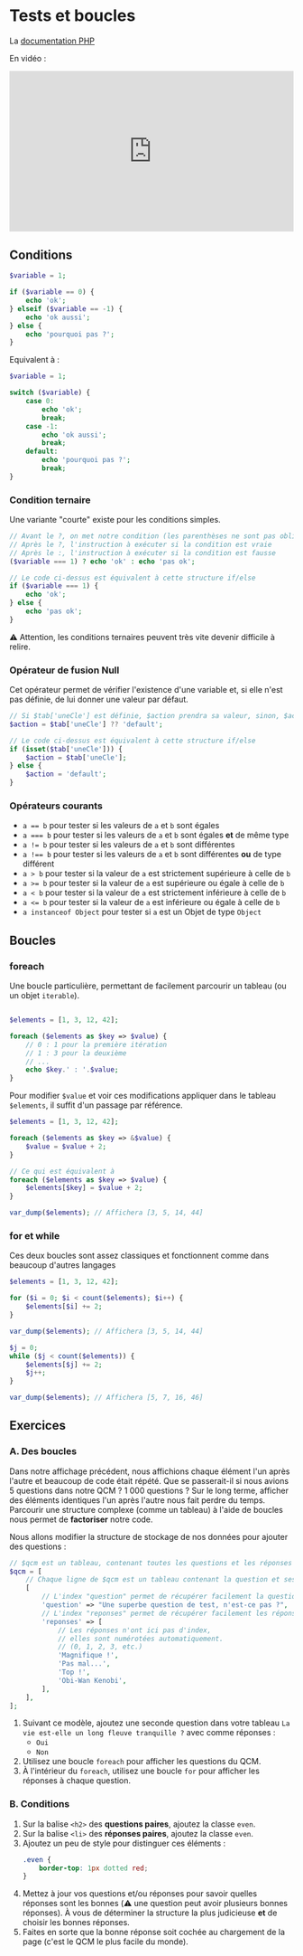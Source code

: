 # Tests et boucles

La [documentation PHP](https://www.php.net/manual/fr/language.control-structures.php)

En vidéo :

<div style="position: relative; padding-bottom: 56.25%; height: 0;"><iframe src="https://www.loom.com/embed/e378ba3c78a145f9b75d814f71eb02af" frameborder="0" webkitallowfullscreen mozallowfullscreen allowfullscreen style="position: absolute; top: 0; left: 0; width: 100%; height: 100%;"></iframe></div>


## Conditions

```php
$variable = 1;

if ($variable == 0) {
    echo 'ok';
} elseif ($variable == -1) {
    echo 'ok aussi';
} else {
    echo 'pourquoi pas ?';
}
```

Equivalent à :

```php
$variable = 1;

switch ($variable) {
    case 0:
        echo 'ok';
        break;
    case -1:
        echo 'ok aussi';
        break;
    default:
        echo 'pourquoi pas ?';
        break;
}
```

### Condition ternaire

Une variante "courte" existe pour les conditions simples.

```php
// Avant le ?, on met notre condition (les parenthèses ne sont pas obligatoires)
// Après le ?, l'instruction à exécuter si la condition est vraie
// Après le :, l'instruction à exécuter si la condition est fausse
($variable === 1) ? echo 'ok' : echo 'pas ok';

// Le code ci-dessus est équivalent à cette structure if/else 
if ($variable === 1) {
    echo 'ok';
} else {
    echo 'pas ok';
}
```

:warning: Attention, les conditions ternaires peuvent très vite devenir difficile à relire. 

### Opérateur de fusion Null

Cet opérateur permet de vérifier l'existence d'une variable et, si elle n'est pas définie, de lui donner une valeur par défaut.

```php
// Si $tab['uneCle'] est définie, $action prendra sa valeur, sinon, $action aura la valeur "default"
$action = $tab['uneCle'] ?? 'default';

// Le code ci-dessus est équivalent à cette structure if/else 
if (isset($tab['uneCle'])) {
    $action = $tab['uneCle'];
} else {
    $action = 'default';
}
```

### Opérateurs courants

- `a == b` pour tester si les valeurs de `a` et `b` sont égales
- `a === b` pour tester si les valeurs de `a` et `b` sont égales **et** de même type
- `a != b` pour tester si les valeurs de `a` et `b` sont différentes
- `a !== b` pour tester si les valeurs de `a` et `b` sont différentes **ou** de type différent
- `a > b` pour tester si la valeur de `a` est strictement supérieure à celle de `b`
- `a >= b` pour tester si la valeur de `a` est supérieure ou égale à celle de `b`
- `a < b` pour tester si la valeur de `a` est strictement inférieure à celle de `b`
- `a <= b` pour tester si la valeur de `a` est inférieure ou égale à celle de `b`
- `a instanceof Object` pour tester si `a` est un Objet de type `Object`

## Boucles

### foreach

Une boucle particulière, permettant de facilement parcourir un tableau (ou un objet `iterable`).

```php

$elements = [1, 3, 12, 42];

foreach ($elements as $key => $value) {
    // 0 : 1 pour la première itération
    // 1 : 3 pour la deuxième
    // ...
    echo $key.' : '.$value;
}
```

Pour modifier `$value` et voir ces modifications appliquer dans le tableau `$elements`, il suffit d'un passage par référence.

```php
$elements = [1, 3, 12, 42];

foreach ($elements as $key => &$value) {
    $value = $value + 2;
}

// Ce qui est équivalent à
foreach ($elements as $key => $value) {
    $elements[$key] = $value + 2;
}

var_dump($elements); // Affichera [3, 5, 14, 44]
```

### for et while

Ces deux boucles sont assez classiques et fonctionnent comme dans beaucoup d'autres langages

```php
$elements = [1, 3, 12, 42];

for ($i = 0; $i < count($elements); $i++) {
    $elements[$i] += 2;
}

var_dump($elements); // Affichera [3, 5, 14, 44]

$j = 0;
while ($j < count($elements)) {
    $elements[$j] += 2;
    $j++;
}

var_dump($elements); // Affichera [5, 7, 16, 46]
```

## Exercices

### A. Des boucles

Dans notre affichage précédent, nous affichions chaque élément l'un après l'autre et beaucoup de code était répété. Que se passerait-il si nous avions 5 questions dans notre QCM ? 1 000 questions ? 
Sur le long terme, afficher des éléments identiques l'un après l'autre nous fait perdre du temps. Parcourir une structure complexe (comme un tableau) à l'aide de boucles nous permet de **factoriser** notre code.

Nous allons modifier la structure de stockage de nos données pour ajouter des questions : 

```php
// $qcm est un tableau, contenant toutes les questions et les réponses associées
$qcm = [
    // Chaque ligne de $qcm est un tableau contenant la question et ses réponses
    [
        // L'index "question" permet de récupérer facilement la question
        'question' => "Une superbe question de test, n'est-ce pas ?",
        // L'index "reponses" permet de récupérer facilement les réponses
        'reponses' => [
            // Les réponses n'ont ici pas d'index,
            // elles sont numérotées automatiquement.
            // (0, 1, 2, 3, etc.)
            'Magnifique !',
            'Pas mal...',
            'Top !',
            'Obi-Wan Kenobi',
        ],
    ],
];
```

1. Suivant ce modèle, ajoutez une seconde question dans votre tableau `La vie est-elle un long fleuve tranquille ?` avec comme réponses :
   - `Oui`
   - `Non`
2. Utilisez une boucle `foreach` pour afficher les questions du QCM.
3. À l'intérieur du `foreach`, utilisez une boucle `for` pour afficher les réponses à chaque question.

### B. Conditions

1. Sur la balise `<h2>` des **questions paires**, ajoutez la classe `even`.
2. Sur la balise `<li>` des **réponses paires**, ajoutez la classe `even`.
3. Ajoutez un peu de style pour distinguer ces éléments : 
   ```css
   .even {
       border-top: 1px dotted red;
   }
   ```
4. Mettez à jour vos questions et/ou réponses pour savoir quelles réponses sont les bonnes (:warning: une question peut avoir plusieurs bonnes réponses). À vous de déterminer la structure la plus judicieuse **et** de choisir les bonnes réponses.
5. Faites en sorte que la bonne réponse soit cochée au chargement de la page (c'est le QCM le plus facile du monde).